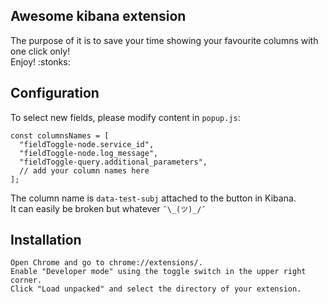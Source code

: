 ## Awesome kibana extension

The purpose of it is to save your time showing your favourite columns with one click only! </br>
Enjoy! :stonks:

## Configuration

To select new fields, please modify content in `popup.js`:
```
const columnsNames = [
  "fieldToggle-node.service_id",
  "fieldToggle-node.log_message",
  "fieldToggle-query.additional_parameters",
  // add your column names here
];
```

The column name is `data-test-subj` attached to the button in Kibana. </br>
It can easily be broken but whatever `¯\_(ツ)_/¯`

## Installation

```
Open Chrome and go to chrome://extensions/.
Enable "Developer mode" using the toggle switch in the upper right corner.
Click "Load unpacked" and select the directory of your extension.
```
